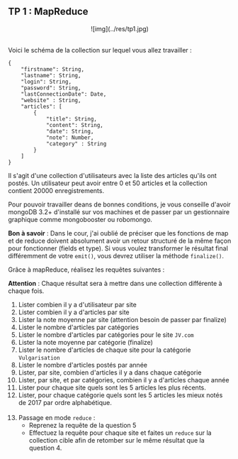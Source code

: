 ## TP 1 : MapReduce

<center>
![img](../res/tp1.jpg)
<br><br>
</center>

Voici le schéma de la collection sur lequel vous allez travailler :

```
{
    "firstname": String,
    "lastname": String,
    "login": String,
    "password": String,
    "lastConnectionDate": Date,
    "website" : String,
    "articles": [
        {
            "title": String,
            "content": String,
            "date": String,
            "note": Number,
            "category" : String
        }
    ]
}
```

Il s'agit d'une collection d'utilisateurs avec la liste des articles qu'ils ont postés. Un utilisateur peut avoir entre 0 et 50 articles et la collection contient 20000 enregistrements.

Pour pouvoir travailler deans de bonnes conditions, je vous conseille d'avoir mongoDB 3.2+ d'installé sur vos machines et de passer par un gestionnaire graphique comme mongobooster ou robomongo.

**Bon à savoir** : Dans le cour, j'ai oublié de préciser que les fonctions de map et de reduce doivent absolument avoir un retour structuré de la même façon pour fonctionner (fields et type). Si vous voulez transformer le résultat final différemment de votre `emit()`, vous devrez utiliser la méthode `finalize()`.

Grâce à mapReduce, réalisez les requêtes suivantes :

**Attention** : Chaque résultat sera à mettre dans une collection différente à chaque fois.

1. Lister combien il y a d'utilisateur par site
2. Lister combien il y a d'articles par site
3. Lister la note moyenne par site (attention besoin de passer par finalize)
4. Lister le nombre d'articles par catégories
5. Lister le nombre d'articles par catégories pour le site `JV.com`
6. Lister la note moyenne par catégorie (finalize)
7. Lister le nombre d'articles de chaque site pour la catégorie `Vulgarisation`
8. Lister le nombre d'articles postés par année
9. Lister, par site, combien d'articles il y a dans chaque catégorie
10. Lister, par site, et par catégories, combien il y a d'articles chaque année
11. Lister pour chaque site quels sont les 5 articles les plus récents.
12. Lister, pour chaque catégorie quels sont les 5 articles les mieux notés de 2017 par ordre alphabétique.<br><br>
13. Passage en mode `reduce` :
    - Reprenez la requête de la question 5
    - Effectuez la requête pour chaque site et faites un `reduce` sur la collection cible afin de retomber sur le même résultat que la question 4.
